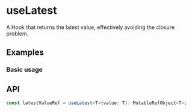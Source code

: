 # useLatest

A Hook that returns the latest value, effectively avoiding the closure problem.

## Examples

### Basic usage

<code src="./demo/demo1.tsx"></code>

## API

```typescript
const latestValueRef = useLatest<T>(value: T): MutableRefObject<T>;
```
